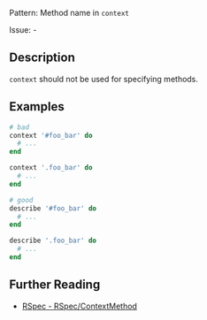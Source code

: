 Pattern: Method name in `context`

Issue: -

## Description

`context` should not be used for specifying methods.

## Examples

```ruby
# bad
context '#foo_bar' do
  # ...
end

context '.foo_bar' do
  # ...
end

# good
describe '#foo_bar' do
  # ...
end

describe '.foo_bar' do
  # ...
end
```

## Further Reading

* [RSpec - RSpec/ContextMethod](https://rubocop-rspec.readthedocs.io/en/latest/cops_rspec/#rspeccontextmethod)
